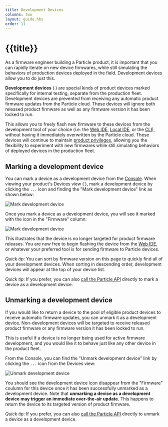 ```yaml
---
title: Development Devices
columns: two
layout: guide.hbs
order: 11
---
```


# {{title}}

As a firmware engineer building a Particle product, it is important that
you can rapidly iterate on new device firmwares, while still simulating
the behaviors of production devices deployed in the
field. Development devices allow you to do just this.

**Development devices** ( <i class="im-development-device-icon"></i> )
are special kinds of product devices marked specifically
for internal testing, separate from the production fleet.
Development devices are prevented from receiving any
automatic product firmware updates from the Particle cloud. These devices will ignore both
released product firmware as well as any firmware version it has been
locked to run.

This allows you to freely flash new firmware to these devices from the
development tool of your choice (i.e. the <a href="https://build.particle.io" target="_blank">Web IDE</a>, <a href="https://www.particle.io/products/development-tools/particle-desktop-ide" target="_blank">Local IDE</a>, or the <a href="https://github.com/spark/particle-cli">CLI</a>),
without having it immediately overwritten by the Particle cloud. These
devices will continue to maintain [product
privileges](/guide/how-to-build-a-product/security/#product-privileges),
allowing you the flexibility to experiment with new firmwares while
still simulating behaviors of deployed devices in the production fleet.

## Marking a development device

You can mark a device as a development device from the <a
href="https://console.particle.io" target="_blank">Console</a>. When
viewing your product's Devices view ( <i class="im-devices-icon"></i> ),
mark a development device by clicking the `...` icon and finding the
"Mark development device" link as shown below:

<img
src="/assets/images/development-devices/mark-development-device.png"
alt="Mark development device" class="small"/>

Once you mark a device as a development device, you will see it marked
with the <i class="im-development-device-icon"></i> icon in the
"Firmware" column:

<img
src="/assets/images/development-devices/development-device.png"
alt="Mark development device"/>

This illustrates that the device is no longer targeted for product
firmware releases. You are now free to begin flashing the device from
the <a href="https://build.particle.io" target="_blank">Web IDE</a>, or
whatever your preferred tool is for sending firmware to Particle devices.

*Quick tip*: You can sort by firmware version on this page to quickly
find all of your development devices. When sorting in descending order,
development devices will appear at the top of your device list.

*Quick tip*: If you prefer, you can also [call the Particle
API](/reference/api/#mark-product-development-device) directly to mark a device as a
development device.


## Unmarking a development device

If you would like to return a device to the pool of eligible product devices
to receive automatic firmware updates, you can unmark it as a development
device. Non-development devices will be targeted to receive released
product firmware or any firmware version it has been locked to run.

This is useful if a device is no longer being used for active firmware
development, and you would like it to behave just like any other device in
the product fleet.

From the Console, you can find the "Unmark development device" link by
clicking the `...` icon from the Devices view:

<img
src="/assets/images/development-devices/unmark-development-device.png"
alt="Unmark development device" class="small"/>

You should see the development device icon disappear from the "Firmware"
coulumn for this device once it has been successfully unmarked as a
development device. Note that **unmarking a device as a development device may trigger an
immediate over-the-air update**. This happens to return the
device to its targeted version of product firmware.

*Quick tip*: If you prefer, you can also [call the Particle
API](/reference/api/#unmark-product-development-device) directly to unmark a device as a
development device.

